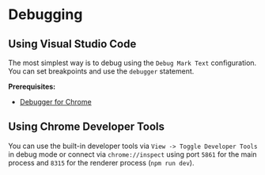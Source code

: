 # Debugging

## Using Visual Studio Code

The most simplest way is to debug using the `Debug Mark Text` configuration. You can set breakpoints and use the `debugger` statement.

**Prerequisites:**

- [Debugger for Chrome](https://marketplace.visualstudio.com/itemdetails?itemName=msjsdiag.debugger-for-chrome)

## Using Chrome Developer Tools

You can use the built-in developer tools via `View -> Toggle Developer Tools` in debug mode or connect via `chrome://inspect` using port `5861` for the main process and `8315` for the renderer process (`npm run dev`).
